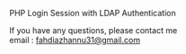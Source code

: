 PHP Login Session with LDAP Authentication

If you have any questions, please contact me
<br>
email : fahdiazhannu31@gmail.com
